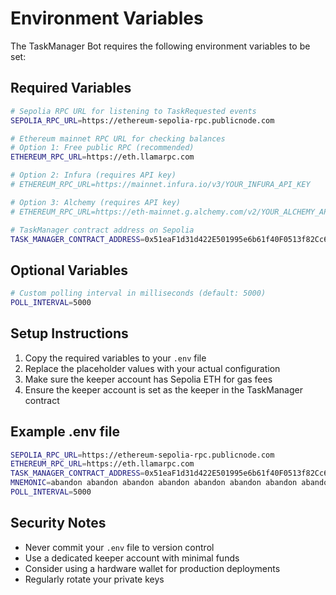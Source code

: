 # Environment Variables

The TaskManager Bot requires the following environment variables to be set:

## Required Variables

```bash
# Sepolia RPC URL for listening to TaskRequested events
SEPOLIA_RPC_URL=https://ethereum-sepolia-rpc.publicnode.com

# Ethereum mainnet RPC URL for checking balances
# Option 1: Free public RPC (recommended)
ETHEREUM_RPC_URL=https://eth.llamarpc.com

# Option 2: Infura (requires API key)
# ETHEREUM_RPC_URL=https://mainnet.infura.io/v3/YOUR_INFURA_API_KEY

# Option 3: Alchemy (requires API key)
# ETHEREUM_RPC_URL=https://eth-mainnet.g.alchemy.com/v2/YOUR_ALCHEMY_API_KEY

# TaskManager contract address on Sepolia
TASK_MANAGER_CONTRACT_ADDRESS=0x51eaF1d31d422E501995e6b61f40F0513f82Cc65

```

## Optional Variables

```bash
# Custom polling interval in milliseconds (default: 5000)
POLL_INTERVAL=5000
```

## Setup Instructions

1. Copy the required variables to your `.env` file
2. Replace the placeholder values with your actual configuration
3. Make sure the keeper account has Sepolia ETH for gas fees
4. Ensure the keeper account is set as the keeper in the TaskManager contract

## Example .env file

```bash
SEPOLIA_RPC_URL=https://ethereum-sepolia-rpc.publicnode.com
ETHEREUM_RPC_URL=https://eth.llamarpc.com
TASK_MANAGER_CONTRACT_ADDRESS=0x51eaF1d31d422E501995e6b61f40F0513f82Cc65
MNEMONIC=abandon abandon abandon abandon abandon abandon abandon abandon abandon abandon abandon about
POLL_INTERVAL=5000
```

## Security Notes

- Never commit your `.env` file to version control
- Use a dedicated keeper account with minimal funds
- Consider using a hardware wallet for production deployments
- Regularly rotate your private keys
